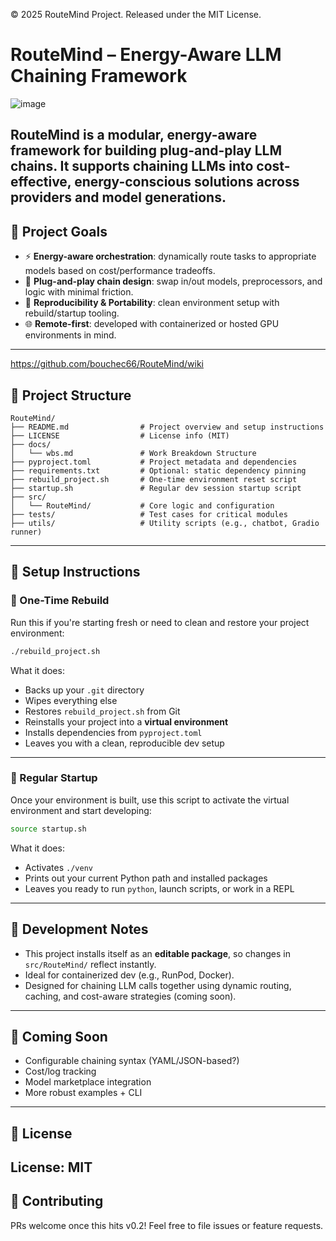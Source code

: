 © 2025 RouteMind Project. Released under the MIT License.

# RouteMind – Energy-Aware LLM Chaining Framework
![image](https://github.com/user-attachments/assets/ecd3e2bf-1420-421a-b59f-1536a295a839)

RouteMind is a modular, energy-aware framework for building plug-and-play LLM chains. It supports chaining LLMs into cost-effective, energy-conscious solutions across providers and model generations.
---

## 🚀 Project Goals

- ⚡ **Energy-aware orchestration**: dynamically route tasks to appropriate models based on cost/performance tradeoffs.
- 🧱 **Plug-and-play chain design**: swap in/out models, preprocessors, and logic with minimal friction.
- 🔄 **Reproducibility & Portability**: clean environment setup with rebuild/startup tooling.
- 🌐 **Remote-first**: developed with containerized or hosted GPU environments in mind.

---

https://github.com/bouchec66/RouteMind/wiki

## 📁 Project Structure

```
RouteMind/
├── README.md                # Project overview and setup instructions
├── LICENSE                  # License info (MIT)
├── docs/
│   └── wbs.md               # Work Breakdown Structure
├── pyproject.toml           # Project metadata and dependencies
├── requirements.txt         # Optional: static dependency pinning
├── rebuild_project.sh       # One-time environment reset script
├── startup.sh               # Regular dev session startup script
├── src/
│   └── RouteMind/           # Core logic and configuration
├── tests/                   # Test cases for critical modules
├── utils/                   # Utility scripts (e.g., chatbot, Gradio runner)
```

---

## 🧰 Setup Instructions

### 🔄 One-Time Rebuild

Run this if you're starting fresh or need to clean and restore your project environment:

```bash
./rebuild_project.sh
```

What it does:

- Backs up your `.git` directory
- Wipes everything else
- Restores `rebuild_project.sh` from Git
- Reinstalls your project into a **virtual environment**
- Installs dependencies from `pyproject.toml`
- Leaves you with a clean, reproducible dev setup

---

### 🔁 Regular Startup

Once your environment is built, use this script to activate the virtual environment and start developing:

```bash
source startup.sh
```

What it does:

- Activates `./venv`
- Prints out your current Python path and installed packages
- Leaves you ready to run `python`, launch scripts, or work in a REPL

---

## 🧪 Development Notes

- This project installs itself as an **editable package**, so changes in `src/RouteMind/` reflect instantly.
- Ideal for containerized dev (e.g., RunPod, Docker).
- Designed for chaining LLM calls together using dynamic routing, caching, and cost-aware strategies (coming soon).

---

## 📌 Coming Soon

- Configurable chaining syntax (YAML/JSON-based?)
- Cost/log tracking
- Model marketplace integration
- More robust examples + CLI

---

## 📄 License

License: MIT
---

## 🤝 Contributing

PRs welcome once this hits v0.2! Feel free to file issues or feature requests.

